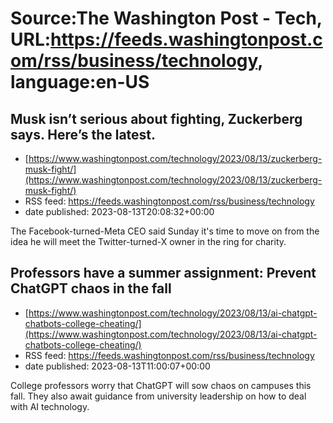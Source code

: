 # Source:The Washington Post - Tech, URL:https://feeds.washingtonpost.com/rss/business/technology, language:en-US

## Musk isn’t serious about fighting, Zuckerberg says. Here’s the latest.
 - [https://www.washingtonpost.com/technology/2023/08/13/zuckerberg-musk-fight/](https://www.washingtonpost.com/technology/2023/08/13/zuckerberg-musk-fight/)
 - RSS feed: https://feeds.washingtonpost.com/rss/business/technology
 - date published: 2023-08-13T20:08:32+00:00

The Facebook-turned-Meta CEO said Sunday it's time to move on from the idea he will meet the Twitter-turned-X owner in the ring for charity.

## Professors have a summer assignment: Prevent ChatGPT chaos in the fall
 - [https://www.washingtonpost.com/technology/2023/08/13/ai-chatgpt-chatbots-college-cheating/](https://www.washingtonpost.com/technology/2023/08/13/ai-chatgpt-chatbots-college-cheating/)
 - RSS feed: https://feeds.washingtonpost.com/rss/business/technology
 - date published: 2023-08-13T11:00:07+00:00

College professors worry that ChatGPT will sow chaos on campuses this fall. They also await guidance from university leadership on how to deal with AI technology.

